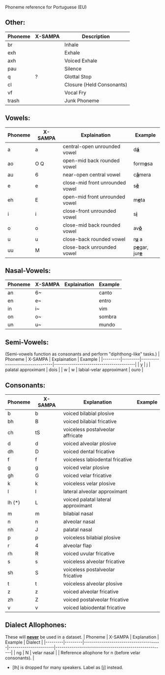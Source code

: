 Phoneme reference for Portuguese (EU)

## Other:

| Phoneme | X-SAMPA | Description |
| ------- | ------- | ----------- |
| br      |         | Inhale      |
| exh     |         | Exhale      |
| axh     |         | Voiced Exhale|
| pau     |         | Silence     |
| q       | ?       | Glottal Stop|
| cl      |         | Closure (Held Consonants) |
| vf      |         | Vocal Fry   |
| trash   |         | Junk Phoneme| 

## Vowels:
| Phoneme | X-SAMPA | Explaination                    | Example                                 |
|---------|---------|---------------------------------|-----------------------------------------|
| a       | a       | central-open unrounded vowel    | d<ins><b>á</ins></b>                    |
| ao      | O Q     | open-mid back rounded vowel     | form<ins><b>o</ins></b>sa               |
| au      | 6       | near-open central vowel         | c<ins><b>â</ins></b>mera                |
| e       | e       | close-mid front unrounded vowel | s<ins><b>ê</ins></b>                    |
| eh      | E       | open-mid front unrounded vowel  | m<ins><b>e</ins></b>ta                  |
| i       | i       | close-front unrounded vowel     | s<ins><b>i</ins></b>                    |
| o       | o       | close-mid back rounded vowel    | av<ins><b>ô</ins></b>                   |
| u       | u       | close-back rounded vowel        | r<ins><b>u</ins></b>     a              |
| uu      | M       | close-back unrounded vowel      | p<ins><b>e</ins></b>gar, jur<ins><b>e</ins></b> |

## Nasal-Vowels:
| Phoneme | X-SAMPA | Explaination                    | Example                                 |
|---------|---------|---------------------------------|-----------------------------------------|
| an      | 6~      |                                 | canto             |
| en      | e~      |                                 | entro             |
| in      | i~      |                                 | vim             |
| on      | o~      |                                 | sombra             |
| un      | u~      |                                 | mundo             |

## Semi-Vowels:
(Semi-vowels function as consonants and perform "diphthong-like" tasks.)
| Phoneme | X-SAMPA | Explaination                    | Example                                 |
|---------|---------|---------------------------------|-----------------------------------------|
| y       | j       | palatal approximant             | dois |
| w       | w       | labial-velar approximant        | ouro                                   |

## Consonants:
| Phoneme | X-SAMPA | Explanation                        | Example                   |
|---------|---------|------------------------------------|---------------------------|
| b       | b       | voiced bilabial plosive            |                           |
| bh      | B       | voiced bilabial fricative          |                           |
| ch      | tS      | voiceless postalveolar affricate   |                           |
| d       | d       | voiced alveolar plosive            |                           |
| dh      | D       | voiced dental fricative            |                           |
| f       | f       | voiceless labiodental fricative    |                           |
| g       | g       | voiced velar plosive               |                           |
| gh      | G       | voiced velar fricative             |                           |
| k       | k       | voiceless velar plosive            |                           |
| l       | l       | lateral alveolar approximant       |                           |
| lh (*)  | L       | voiced palatal lateral approximant |                           |
| m       | m       | bilabial nasal                     |                           |
| n       | n       | alveolar nasal                     |                           |
| nh      | J       | palatal nasal                      |                           |
| p       | p       | voiceless bilabial plosive         |                           |
| r       | 4       | alveolar flap                      |                           |
| rh      | R       | voiced uvular fricative            |                           |
| s       | s       | voiceless alveolar fricative       |                           |
| sh      | S       | voiceless postalveolar fricative   |                           |
| t       | t       | voiceless alveolar plosive         |                           |
| z       | z       | voiced alveolar fricative          |                           |
| zh      | Z       | voiced postalveolar fricative      |                           |
| v       | v       | voiced labiodental fricative       |                           |

## Dialect Allophones:
These will <ins><b>never</ins></b> be used in a dataset.
| Phoneme | X-SAMPA | Explanation                           | Example               | Dialect                                               |
|---------|---------|---------------------------------------|-----------------------|-------------------------------------------------------|
| ng      | N       | velar nasal                           |                       | Reference allophone for n (before velar consonants).  |


* [lh] is dropped for many speakers. Label as [j] instead.
